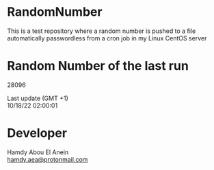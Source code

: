 # RandomNumber    
This is a test repository where a random number is pushed to a file automatically passwordless from a cron job in my Linux CentOS server    
# Random Number of the last run   
28096
      
Last update (GMT +1)    
10/18/22 02:00:01
# Developer    
Hamdy Abou El Anein   
hamdy.aea@protonmail.com
